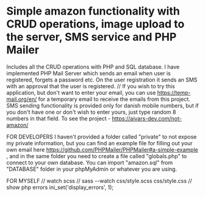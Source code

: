 # Simple amazon functionality with CRUD operations, image upload to the server, SMS service and PHP Mailer

Includes all the CRUD operations with PHP and SQL database. I have implemented PHP Mail Server which sends an email when user is registered, forgets a password etc. On the user registration it sends an SMS with an approval that the user is registered. // If you wish to try this application, but don't want to enter your email, you can use https://temp-mail.org/en/ for a temporary email to receive the emails from this project. SMS sending functionality is provided only for danish mobile numbers, but if you don't have one or don't wish to enter yours, just type random 8 numbers in that field. To see the project - https://aivars-dev.com/not-amazon/


FOR DEVELOPERS
I haven't provided a folder called "private" to not expose my private information, but you can find an example file for filling out your own email here https://github.com/PHPMailer/PHPMailer#a-simple-example , and in the same folder you need to create a file called "globals.php" to connect to your own database. You can import "amazon.sql" from "DATABASE" folder in your phpMyAdmin or whatever you are using.


FOR MYSELF
// watch scss //
sass --watch css/style.scss css/style.css
// show php errors
ini_set('display_errors', 1);
